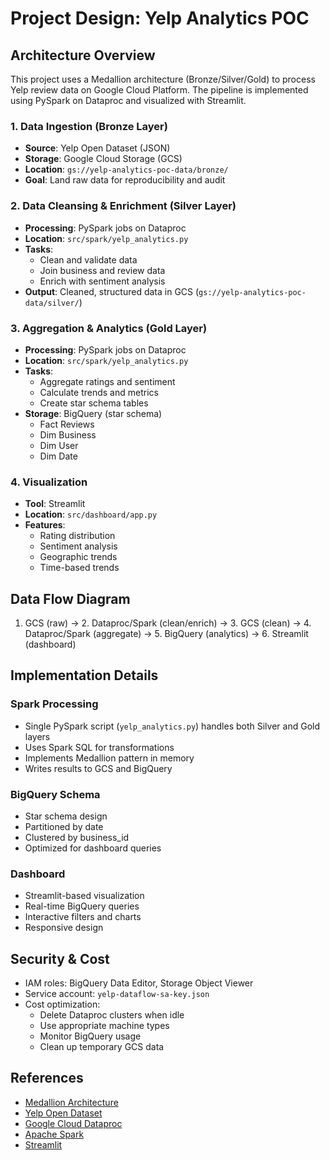 # Project Design: Yelp Analytics POC

## Architecture Overview

This project uses a Medallion architecture (Bronze/Silver/Gold) to process Yelp review data on Google Cloud Platform. The pipeline is implemented using PySpark on Dataproc and visualized with Streamlit.

### 1. Data Ingestion (Bronze Layer)
- **Source**: Yelp Open Dataset (JSON)
- **Storage**: Google Cloud Storage (GCS)
- **Location**: `gs://yelp-analytics-poc-data/bronze/`
- **Goal**: Land raw data for reproducibility and audit

### 2. Data Cleansing & Enrichment (Silver Layer)
- **Processing**: PySpark jobs on Dataproc
- **Location**: `src/spark/yelp_analytics.py`
- **Tasks**: 
  - Clean and validate data
  - Join business and review data
  - Enrich with sentiment analysis
- **Output**: Cleaned, structured data in GCS (`gs://yelp-analytics-poc-data/silver/`)

### 3. Aggregation & Analytics (Gold Layer)
- **Processing**: PySpark jobs on Dataproc
- **Location**: `src/spark/yelp_analytics.py`
- **Tasks**: 
  - Aggregate ratings and sentiment
  - Calculate trends and metrics
  - Create star schema tables
- **Storage**: BigQuery (star schema)
  - Fact Reviews
  - Dim Business
  - Dim User
  - Dim Date

### 4. Visualization
- **Tool**: Streamlit
- **Location**: `src/dashboard/app.py`
- **Features**:
  - Rating distribution
  - Sentiment analysis
  - Geographic trends
  - Time-based trends

## Data Flow Diagram

1. GCS (raw) → 2. Dataproc/Spark (clean/enrich) → 3. GCS (clean) → 4. Dataproc/Spark (aggregate) → 5. BigQuery (analytics) → 6. Streamlit (dashboard)

## Implementation Details

### Spark Processing
- Single PySpark script (`yelp_analytics.py`) handles both Silver and Gold layers
- Uses Spark SQL for transformations
- Implements Medallion pattern in memory
- Writes results to GCS and BigQuery

### BigQuery Schema
- Star schema design
- Partitioned by date
- Clustered by business_id
- Optimized for dashboard queries

### Dashboard
- Streamlit-based visualization
- Real-time BigQuery queries
- Interactive filters and charts
- Responsive design

## Security & Cost
- IAM roles: BigQuery Data Editor, Storage Object Viewer
- Service account: `yelp-dataflow-sa-key.json`
- Cost optimization:
  - Delete Dataproc clusters when idle
  - Use appropriate machine types
  - Monitor BigQuery usage
  - Clean up temporary GCS data

## References
- [Medallion Architecture](https://databricks.com/glossary/medallion-architecture)
- [Yelp Open Dataset](https://www.yelp.com/dataset)
- [Google Cloud Dataproc](https://cloud.google.com/dataproc)
- [Apache Spark](https://spark.apache.org/)
- [Streamlit](https://streamlit.io/) 